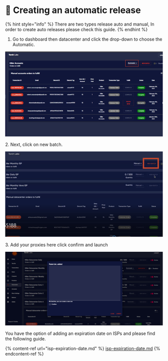 # 🤖 Creating an automatic release

{% hint style="info" %}
There are two types release auto and manual, In order to create auto releases please check this guide.
{% endhint %}

1. Go to dashboard then datacenter and click the drop-down to choose the Automatic.

![](<../.gitbook/assets/1 (73) (5).png>)

2\. Next, click on new batch.

![](<../.gitbook/assets/1 (72) (2).png>)

3\. Add your proxies here click confirm and launch

![](<../.gitbook/assets/Screenshot (970).png>)

You have the option of adding an expiration date on ISPs and please find the following guide.

{% content-ref url="isp-expiration-date.md" %}
[isp-expiration-date.md](isp-expiration-date.md)
{% endcontent-ref %}
